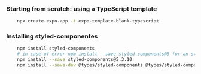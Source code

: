 ### Starting from scratch: using a TypeScript template

```bash
    npx create-expo-app -t expo-template-blank-typescript
```

### Installing styled-componentes

```bash
    npm install styled-components
    # in case of error npm install --save styled-components@5 for an stable version
    npm install --save styled-components@5.3.10
    npm install --save-dev @types/styled-components @types/styled-components-react-native
```